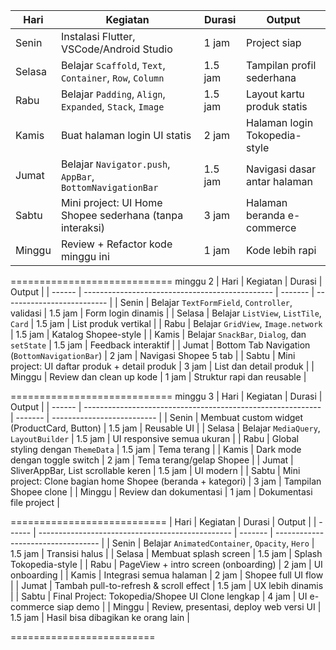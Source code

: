 | Hari   | Kegiatan                                                  | Durasi  | Output                        |
| ------ | --------------------------------------------------------- | ------- | ----------------------------- |
| Senin  | Instalasi Flutter, VSCode/Android Studio                  | 1 jam   | Project siap                  |
| Selasa | Belajar `Scaffold`, `Text`, `Container`, `Row`, `Column`  | 1.5 jam | Tampilan profil sederhana     |
| Rabu   | Belajar `Padding`, `Align`, `Expanded`, `Stack`, `Image`  | 1.5 jam | Layout kartu produk statis    |
| Kamis  | Buat halaman login UI statis                              | 2 jam   | Halaman login Tokopedia-style |
| Jumat  | Belajar `Navigator.push`, `AppBar`, `BottomNavigationBar` | 1.5 jam | Navigasi dasar antar halaman  |
| Sabtu  | Mini project: UI Home Shopee sederhana (tanpa interaksi)  | 3 jam   | Halaman beranda e-commerce    |
| Minggu | Review + Refactor kode minggu ini                         | 1 jam   | Kode lebih rapi               |


============================
minggu 2
| Hari   | Kegiatan                                        | Durasi  | Output                     |
| ------ | ----------------------------------------------- | ------- | -------------------------- |
| Senin  | Belajar `TextFormField`, `Controller`, validasi | 1.5 jam | Form login dinamis         |
| Selasa | Belajar `ListView`, `ListTile`, `Card`          | 1.5 jam | List produk vertikal       |
| Rabu   | Belajar `GridView`, `Image.network`             | 1.5 jam | Katalog Shopee-style       |
| Kamis  | Belajar `SnackBar`, `Dialog`, dan `setState`    | 1.5 jam | Feedback interaktif        |
| Jumat  | Bottom Tab Navigation (`BottomNavigationBar`)   | 2 jam   | Navigasi Shopee 5 tab      |
| Sabtu  | Mini project: UI daftar produk + detail produk  | 3 jam   | List dan detail produk     |
| Minggu | Review dan clean up kode                        | 1 jam   | Struktur rapi dan reusable |

============================
minggu 3
| Hari   | Kegiatan                                                    | Durasi  | Output                     |
| ------ | ----------------------------------------------------------- | ------- | -------------------------- |
| Senin  | Membuat custom widget (ProductCard, Button)                 | 1.5 jam | Reusable UI                |
| Selasa | Belajar `MediaQuery`, `LayoutBuilder`                       | 1.5 jam | UI responsive semua ukuran |
| Rabu   | Global styling dengan `ThemeData`                           | 1.5 jam | Tema terang                |
| Kamis  | Dark mode dengan toggle switch                              | 2 jam   | Tema terang/gelap Shopee   |
| Jumat  | SliverAppBar, List scrollable keren                         | 1.5 jam | UI modern                  |
| Sabtu  | Mini project: Clone bagian home Shopee (beranda + kategori) | 3 jam   | Tampilan Shopee clone      |
| Minggu | Review dan dokumentasi                                      | 1 jam   | Dokumentasi file project   |

===========================
| Hari   | Kegiatan                                         | Durasi  | Output                             |
| ------ | ------------------------------------------------ | ------- | ---------------------------------- |
| Senin  | Belajar `AnimatedContainer`, `Opacity`, `Hero`   | 1.5 jam | Transisi halus                     |
| Selasa | Membuat splash screen                            | 1.5 jam | Splash Tokopedia-style             |
| Rabu   | PageView + intro screen (onboarding)             | 2 jam   | UI onboarding                      |
| Kamis  | Integrasi semua halaman                          | 2 jam   | Shopee full UI flow                |
| Jumat  | Tambah pull-to-refresh & scroll effect           | 1.5 jam | UX lebih dinamis                   |
| Sabtu  | Final Project: Tokopedia/Shopee UI Clone lengkap | 4 jam   | UI e-commerce siap demo            |
| Minggu | Review, presentasi, deploy web versi UI          | 1.5 jam | Hasil bisa dibagikan ke orang lain |

=========================